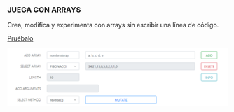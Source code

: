 ### JUEGA CON ARRAYS

Crea, modifica y experimenta con arrays sin escribir una línea de código.

[Pruébalo](https://dawalberto.github.io/jugando_con_arrays/array.html)

![imagen](./arrayImage.png)
